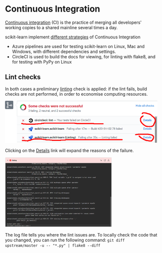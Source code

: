# Continuous Integration

[Continuous integration](https://en.wikipedia.org/wiki/Continuous_integration) (CI)
is the practice of merging all developers' working copies to a shared mainline several times a day.

scikit-learn implement [different strategies](https://scikit-learn.org/stable/developers/contributing.html#continuous-integration-ci) of Continuous Integration
- Azure pipelines are used for testing scikit-learn on Linux, Mac and Windows, with different dependencies and settings.
- CircleCI is used to build the docs for viewing, for linting with flake8, and for testing with PyPy on Linux

## Lint checks

In both cases a preliminary [linting](https://en.wikipedia.org/wiki/Lint_(software)) check is applied: if the lint fails,
build checks are not performed, in order to economise computing resources.

![Failing lint check](images/linting-crop.png)

Clicking on the [Details](https://app.circleci.com/pipelines/github/scikit-learn/scikit-learn/jobs/81249) link will expand
the reasons of the failure.

<a href="https://app.circleci.com/pipelines/github/scikit-learn/scikit-learn/jobs/81249" target="_blank">
  <img src="images/cidoclint.png" width="70%" />
</a>

The log file tells you where the lint issues are.
To locally check the code that you changed, you can run the following command:
``
git diff upstream/master -u -- "*.py" | flake8 --diff
``
 

